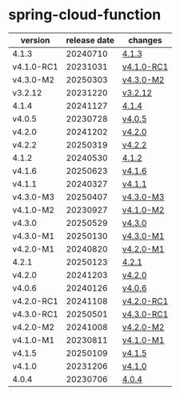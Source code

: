 # spring-cloud-function	


|version|release date|changes|
|---|---|---|
|4.1.3|20240710|[4.1.3](./4.1.3-20240710.md)|
|v4.1.0-RC1|20231031|[v4.1.0-RC1](./v4.1.0-RC1-20231031.md)|
|v4.3.0-M2|20250303|[v4.3.0-M2](./v4.3.0-M2-20250303.md)|
|v3.2.12|20231220|[v3.2.12](./v3.2.12-20231220.md)|
|4.1.4|20241127|[4.1.4](./4.1.4-20241127.md)|
|v4.0.5|20230728|[v4.0.5](./v4.0.5-20230728.md)|
|v4.2.0|20241202|[v4.2.0](./v4.2.0-20241202.md)|
|v4.2.2|20250319|[v4.2.2](./v4.2.2-20250319.md)|
|4.1.2|20240530|[4.1.2](./4.1.2-20240530.md)|
|v4.1.6|20250623|[v4.1.6](./v4.1.6-20250623.md)|
|v4.1.1|20240327|[v4.1.1](./v4.1.1-20240327.md)|
|v4.3.0-M3|20250407|[v4.3.0-M3](./v4.3.0-M3-20250407.md)|
|v4.1.0-M2|20230927|[v4.1.0-M2](./v4.1.0-M2-20230927.md)|
|v4.3.0|20250529|[v4.3.0](./v4.3.0-20250529.md)|
|v4.3.0-M1|20250130|[v4.3.0-M1](./v4.3.0-M1-20250130.md)|
|v4.2.0-M1|20240820|[v4.2.0-M1](./v4.2.0-M1-20240820.md)|
|4.2.1|20250123|[4.2.1](./4.2.1-20250123.md)|
|v4.2.0|20241203|[v4.2.0](./v4.2.0-20241203.md)|
|v4.0.6|20240126|[v4.0.6](./v4.0.6-20240126.md)|
|v4.2.0-RC1|20241108|[v4.2.0-RC1](./v4.2.0-RC1-20241108.md)|
|v4.3.0-RC1|20250501|[v4.3.0-RC1](./v4.3.0-RC1-20250501.md)|
|v4.2.0-M2|20241008|[v4.2.0-M2](./v4.2.0-M2-20241008.md)|
|v4.1.0-M1|20230811|[v4.1.0-M1](./v4.1.0-M1-20230811.md)|
|v4.1.5|20250109|[v4.1.5](./v4.1.5-20250109.md)|
|v4.1.0|20231206|[v4.1.0](./v4.1.0-20231206.md)|
|4.0.4|20230706|[4.0.4](./4.0.4-20230706.md)|
